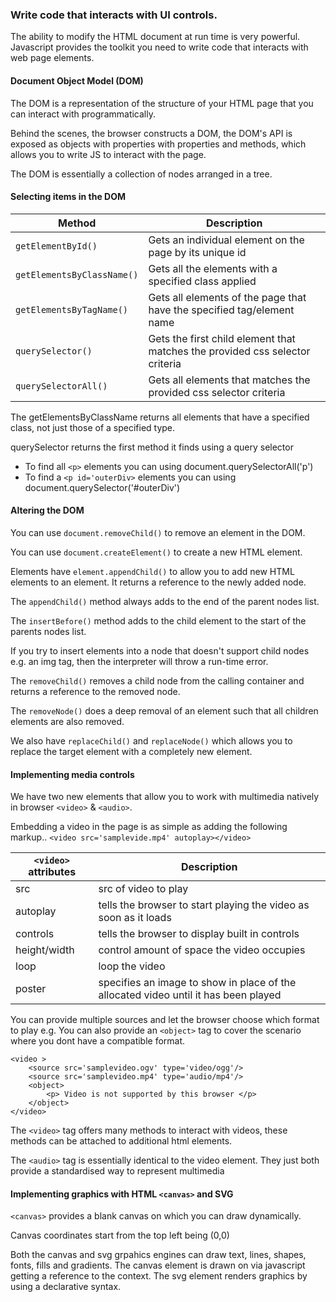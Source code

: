 ### Write code that interacts with UI controls.

The ability to modify the HTML document at run time is very powerful. 
Javascript provides the toolkit you need to write code that interacts with web page elements.


#### Document Object Model (DOM)

The DOM is a representation of the structure of your HTML page that you can interact with programmatically.

Behind the scenes, the browser constructs a DOM, the DOM's API is exposed as objects with properties with properties and methods, which allows you to write JS to interact with the page.

The DOM is essentially a collection of nodes arranged in a tree.

#### Selecting items in the DOM 

| Method  | Description |
| ------------- | ------------- |
| `getElementById()` | Gets an individual element on the page by its unique id |
| `getElementsByClassName()` | Gets all the elements with a specified class applied |
| `getElementsByTagName()` | Gets all elements of the page that have the specified tag/element name |
| `querySelector()` | Gets the first child element that matches the provided css selector criteria |
| `querySelectorAll()` | Gets all elements that matches the provided css selector criteria |


The getElementsByClassName returns all elements that have a specified class, not just those of a specified type.

querySelector returns the first method it finds using a query selector

 - To find all `<p>` elements you can using document.querySelectorAll('p')
 - To find a `<p id='outerDiv>` elements you can using document.querySelector('#outerDiv')

#### Altering the DOM

You can use `document.removeChild()` to remove an element in the DOM.

You can use `document.createElement()` to create a new HTML element.

Elements have `element.appendChild()` to allow you to add new HTML elements to an element. It returns a reference to the newly added node.

The `appendChild()` method always adds to the end of the parent nodes list.

The `insertBefore()` method adds to the child element to the start of the parents nodes list.

If you try to insert elements into a node that doesn't support child nodes e.g. an img tag, then the interpreter will throw a run-time error.

The `removeChild()` removes a child node from the calling container and returns a reference to the removed node.

The `removeNode()` does a deep removal of an element such that all children elements are also removed.

We also have `replaceChild()` and `replaceNode()` which allows you to replace the target element with a completely new element.


#### Implementing media controls

We have two new elements that allow you to work with multimedia natively in browser `<video>` & `<audio>`.

Embedding a video in the page is as simple as adding the following markup..
`<video src='samplevide.mp4' autoplay></video>`

| `<video>` attributes | Description |
| ------------- | ------------- |
| src | src of video to play |
| autoplay | tells the browser to start playing the video as soon as it loads |
| controls | tells the browser to display built in controls |
| height/width | control amount of space the video occupies |
| loop | loop the video |
| poster | specifies an image to show in place of the allocated video until it has been played|

You can provide multiple sources and let the browser choose which format to play e.g.
You can also provide an `<object>` tag to cover the scenario where you dont have a compatible format.

```
<video >
    <source src='samplevideo.ogv' type='video/ogg'/>
    <source src='samplevideo.mp4' type='audio/mp4'/>
    <object> 
        <p> Video is not supported by this browser </p>
    </object>
</video>
```

The `<video>` tag offers many methods to interact with videos, these methods can be attached to additional html elements.


The `<audio>` tag is essentially identical to the video element. They just both provide a standardised way to represent multimedia


#### Implementing graphics with HTML `<canvas>` and SVG

`<canvas>` provides a blank canvas on which you can draw dynamically.

Canvas coordinates start from the top left being (0,0)


Both the canvas and svg grpahics engines can draw text, lines, shapes, fonts, fills and gradients.
The canvas element is drawn on via javascript getting a reference to the context.
The svg element renders graphics by using a declarative syntax.
